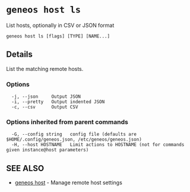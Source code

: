 # `geneos host ls`

List hosts, optionally in CSV or JSON format

```text
geneos host ls [flags] [TYPE] [NAME...]
```

## Details

List the matching remote hosts.

### Options

```text
  -j, --json     Output JSON
  -i, --pretty   Output indented JSON
  -c, --csv      Output CSV
```

### Options inherited from parent commands

```text
  -G, --config string   config file (defaults are $HOME/.config/geneos.json, /etc/geneos/geneos.json)
  -H, --host HOSTNAME   Limit actions to HOSTNAME (not for commands given instance@host parameters)
```

## SEE ALSO

* [geneos host](geneos_host.md)	 - Manage remote host settings
